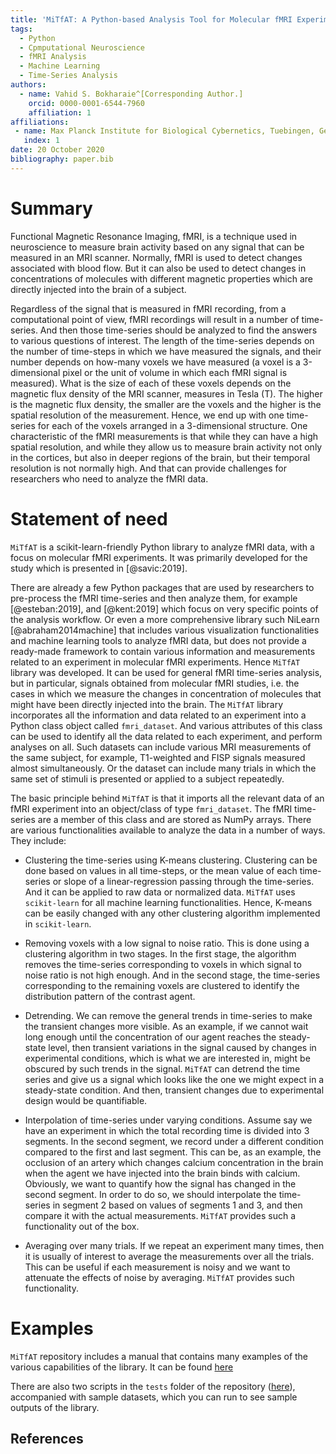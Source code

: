 ```yaml
---
title: 'MiTfAT: A Python-based Analysis Tool for Molecular fMRI Experiments.'
tags:
  - Python
  - Cpmputational Neuroscience
  - fMRI Analysis
  - Machine Learning
  - Time-Series Analysis
authors:
  - name: Vahid S. Bokharaie^[Corresponding Author.]
    orcid: 0000-0001-6544-7960
    affiliation: 1
affiliations:
 - name: Max Planck Institute for Biological Cybernetics, Tuebingen, Germany
   index: 1
date: 20 October 2020
bibliography: paper.bib
---
```



# Summary
 
Functional Magnetic Resonance Imaging, fMRI, is a technique used in neuroscience to measure brain activity based on any signal that can be measured in an MRI scanner. Normally, fMRI is used to detect changes associated with blood flow. But it can also be used to detect changes in concentrations of molecules with different magnetic properties which are directly injected into the brain of a subject. 

Regardless of the signal that is measured in fMRI recording, from a computational point of view, fMRI recordings will result in a number of time-series. And then those time-series should be analyzed to find the answers to various questions of interest. The length of the time-series depends on the number of time-steps in which we have measured the signals, and their number depends on how-many voxels we have measured (a voxel is a 3-dimensional pixel or the unit of volume in which each fMRI signal is measured). What is the size of each of these voxels depends on the magnetic flux density of the MRI scanner, measures in Tesla (T). The higher is the magnetic flux density, the smaller are the voxels and the higher is the spatial resolution of the measurement. Hence, we end up with one time-series for each of the voxels arranged in a 3-dimensional structure. One characteristic of the fMRI measurements is that while they can have a high spatial resolution, and while they allow us to measure brain activity not only in the cortices, but also in deeper regions of the brain, but their temporal resolution is not normally high. And that can provide challenges for researchers who need to analyze the fMRI data.

# Statement of need

`MiTfAT` is a scikit-learn-friendly Python library to analyze fMRI data, with a focus on molecular fMRI experiments. It was primarily developed for the study which is presented in [@savic:2019].
   
   There are already a few Python packages that are used by researchers to pre-process the fMRI time-series and then analyze them, for example [@esteban:2019], and [@kent:2019] which focus on very specific points of the analysis workflow. Or even a more comprehensive library such NiLearn [@abraham2014machine] that includes various visualization functionalities and machine learning tools to analyze fMRI data, but does not provide a ready-made framework to contain various information and measurements related to an experiment in molecular fMRI experiments. Hence `MiTfAT` library was developed. It can be used for general fMRI time-series analysis, but in particular, signals obtained from molecular fMRI studies, i.e. the cases in which we measure the changes in concentration of molecules that might have been directly injected into the brain. The `MiTfAT` library incorporates all the information and data related to an experiment into a Python class object called `fmri_dataset`. And various attributes of this class can be used to identify all the data related to each experiment, and perform analyses on all. Such datasets can include various MRI measurements of the same subject, for example, T1-weighted and FISP signals measured almost simultaneously. Or the dataset can include many trials in which the same set of stimuli is presented or applied to a subject repeatedly. 

   The basic principle behind `MiTfAT` is that it imports all the relevant data of an fMRI experiment into an object/class of type `fmri_dataset`. The fMRI time-series are a member of this class and are stored as NumPy arrays. There are various functionalities available to analyze the data in a number of ways. They include:
   
   - Clustering the time-series using K-means clustering. Clustering can be done based on values in all time-steps, or the mean value of each time-series or slope of a linear-regression passing through the time-series. And it can be applied to raw data or normalized data. `MiTfAT` uses `scikit-learn` for all machine learning functionalities. Hence, K-means can be easily changed with any other clustering algorithm implemented in `scikit-learn`. 
   
   - Removing voxels with a low signal to noise ratio. This is done using a clustering algorithm in two stages. In the first stage, the algorithm removes the time-series corresponding to voxels in which signal to noise ratio is not high enough. And in the second stage, the time-series corresponding to the remaining voxels are clustered to identify the distribution pattern of the contrast agent. 
   
   - Detrending. We can remove the general trends in time-series to make the transient changes more visible. As an example, if we cannot wait long enough until the concentration of our agent reaches the steady-state level, then transient variations in the signal caused by changes in experimental conditions, which is what we are interested in, might be obscured by such trends in the signal. `MiTfAT` can detrend the time series and give us a signal which looks like the one we might expect in a steady-state condition. And then, transient changes due to experimental design would be quantifiable.
   
   - Interpolation of time-series under varying conditions. Assume say we have an experiment in which the total recording time is divided into 3 segments. In the second segment, we record under a different condition compared to the first and last segment. This can be, as an example, the occlusion of an artery which changes calcium concentration in the brain when the agent we have injected into the brain binds with calcium. Obviously, we want to quantify how the signal has changed in the second segment. In order to do so, we should interpolate the time-series in segment 2 based on values of segments 1 and 3, and then compare it with the actual measurements. `MiTfAT` provides such a functionality out of the box. 
   
   - Averaging over many trials. If we repeat an experiment many times, then it is usually of interest to average the measurements over all the trials. This can be useful if each measurement is noisy and we want to attenuate the effects of noise by averaging. `MiTfAT` provides such functionality. 

# Examples
`MiTfAT` repository includes a manual that contains many examples of the various capabilities of the library. It can be found [here](https://github.com/vahid-sb/MiTfAT/tree/master/docs/mitfat.pdf)

There are also two scripts in the `tests` folder of the repository ([here](https://github.com/vahid-sb/MiTfAT/tree/master/tests/)), accompanied with sample datasets, which you can run to see sample outputs of the library. 
 
## References

